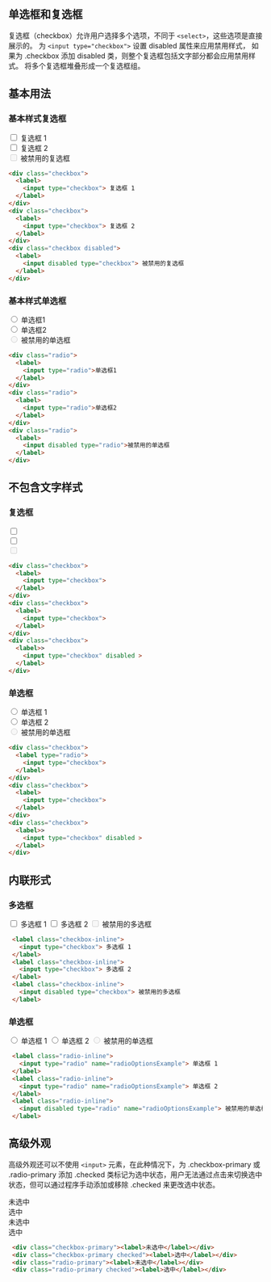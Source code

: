 ## 单选框和复选框

复选框（checkbox）允许用户选择多个选项，不同于 `<select>`，这些选项是直接展示的。
为 `<input type="checkbox">` 设置 disabled 属性来应用禁用样式，
如果为 .checkbox 添加 disabled 类，则整个复选框包括文字部分都会应用禁用样式。
将多个复选框堆叠形成一个复选框组。

## 基本用法

### 基本样式复选框

<Example>
  <div class="checkbox">
    <label>
      <input type="checkbox"> 复选框 1
    </label>
  </div>
  <div class="checkbox">
    <label>
      <input type="checkbox"> 复选框 2
    </label>
  </div>
  <div class="checkbox disabled">
    <label>
      <input disabled type="checkbox"> 被禁用的复选框
    </label>
  </div>
</Example>

```html
<div class="checkbox">
  <label>
    <input type="checkbox"> 复选框 1
  </label>
</div>
<div class="checkbox">
  <label>
    <input type="checkbox"> 复选框 2
  </label>
</div>
<div class="checkbox disabled">
  <label>
    <input disabled type="checkbox"> 被禁用的复选框
  </label>
</div>
```

### 基本样式单选框

<Example>
  <div class="radio">
    <label>
      <input type="radio" name="radioOptionsExample"> 单选框1
    </label>
  </div>
  <div class="radio">
    <label>
      <input type="radio" name="radioOptionsExample"> 单选框2
    </label>
  </div>
  <div class="radio disabled">
    <label>
      <input disabled type="radio" name="radioOptionsExample"> 被禁用的单选框
    </label>
  </div>
</Example>

```html
<div class="radio">
  <label>
    <input type="radio">单选框1
  </label>
</div>
<div class="radio">
  <label>
    <input type="radio">单选框2
  </label>
</div>
<div class="radio">
  <label>
    <input disabled type="radio">被禁用的单选框
  </label>
</div>
```

## 不包含文字样式

### 复选框

<Example>
  <div class="checkbox">
    <label>
      <input type="checkbox">
    </label>
  </div>
  <div class="checkbox">
    <label>
      <input type="checkbox">
    </label>
  </div>
  <div class="checkbox">
    <label>
      <input type="checkbox" disabled>
    </label>
  </div>
</Example>

```html
<div class="checkbox">
  <label>
    <input type="checkbox">
  </label>
</div>
<div class="checkbox">
  <label>
    <input type="checkbox">
  </label>
</div>
<div class="checkbox">
  <label>>
    <input type="checkbox" disabled > 
  </label>
</div>
```

### 单选框

<Example>
  <div class="radio">
  <label>
    <input type="radio" name="radioOptionsExample"> 单选框 1
  </label>
</div>
<div class="radio">
  <label>
    <input type="radio" name="radioOptionsExample"> 单选框 2
  </label>
</div>
<div class="radio disabled">
  <label>
    <input disabled type="radio" name="radioOptionsExample"> 被禁用的单选框
  </label>
</div>
</Example>

```html
<div class="checkbox">
  <label type="radio">
    <input type="checkbox">
  </label>
</div>
<div class="checkbox">
  <label>
    <input type="checkbox">
  </label>
</div>
<div class="checkbox">
  <label>>
    <input type="checkbox" disabled > 
  </label>
</div>
```

## 内联形式

### 多选框

<Example>
 <label class="checkbox-inline">
   <input type="checkbox"> 多选框 1
 </label>
 <label class="checkbox-inline">
   <input type="checkbox"> 多选框 2
 </label>
 <label class="checkbox-inline">
   <input disabled type="checkbox"> 被禁用的多选框
 </label>
</Example>

```html
 <label class="checkbox-inline">
   <input type="checkbox"> 多选框 1
 </label>
 <label class="checkbox-inline">
   <input type="checkbox"> 多选框 2
 </label>
 <label class="checkbox-inline">
   <input disabled type="checkbox"> 被禁用的多选框
 </label>
```
### 单选框
<Example>
 <label class="radio-inline">
   <input type="radio" name="radioOptionsExample"> 单选框 1
 </label>
 <label class="radio-inline">
   <input type="radio" name="radioOptionsExample"> 单选框 2
 </label>
 <label class="radio-inline">
   <input disabled type="radio" name="radioOptionsExample"> 被禁用的单选框
 </label>
</Example>

```html
 <label class="radio-inline">
   <input type="radio" name="radioOptionsExample"> 单选框 1
 </label>
 <label class="radio-inline">
   <input type="radio" name="radioOptionsExample"> 单选框 2
 </label>
 <label class="radio-inline">
   <input disabled type="radio" name="radioOptionsExample"> 被禁用的单选框
 </label>
```

## 高级外观
高级外观还可以不使用 `<input>` 元素，在此种情况下，为 .checkbox-primary 或 .radio-primary 添加 .checked 类标记为选中状态，用户无法通过点击来切换选中状态，但可以通过程序手动添加或移除 .checked 来更改选中状态。
<Example>
  <div class="checkbox-primary"><label>未选中</label></div>
  <div class="checkbox-primary checked"><label>选中</label></div>
  <div class="radio-primary"><label>未选中</label></div>
  <div class="radio-primary checked"><label>选中</label></div>
</Example>

```html
 <div class="checkbox-primary"><label>未选中</label></div>
 <div class="checkbox-primary checked"><label>选中</label></div>
 <div class="radio-primary"><label>未选中</label></div>
 <div class="radio-primary checked"><label>选中</label></div>
```
